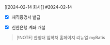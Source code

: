 [[2024-02-14 회사]]
#2024-02-14

- [x] 재직증명서 발급
- [x] 신한은행 계좌 개설



> [!NOTE] 한양대 입학처 홈페이지 리뉴얼
> myBatis
